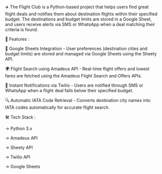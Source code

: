 ✈️ The Flight Club is a Python-based project that helps users find great flight deals and notifies them about destination flights within their specified budget. The destinations and budget limits are stored in a Google Sheet, and users receive alerts via SMS or WhatsApp when a deal matching their criteria is found.

📌 Features :

🧾 Google Sheets Integration -
User preferences (destination cities and budget limits) are stored and managed via Google Sheets using the Sheety API.

🌍 Flight Search using Amadeus API -
Real-time flight offers and lowest fares are fetched using the Amadeus Flight Search and Offers APIs.

💬 Instant Notifications via Twilio -
Users are notified through SMS or WhatsApp when a flight deal falls below their specified budget.

🔍 Automatic IATA Code Retrieval -
Converts destination city names into IATA codes automatically for accurate flight search.

🛠️ Tech Stack :

-> Python 3.x

-> Amadeus API

-> Sheety API

-> Twilio API

-> Google Sheets
